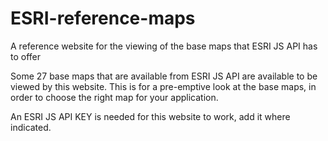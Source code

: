 # ESRI-reference-maps
A reference website for the viewing of the base maps that ESRI JS API has to offer

Some 27 base maps that are available from ESRI JS API are available to be viewed by this website.
This is for a pre-emptive look at the base maps, in order to choose the right map for your application.

An ESRI JS API KEY is needed for this website to work, add it where indicated.
